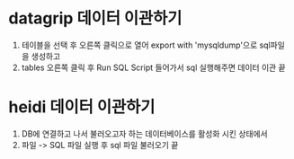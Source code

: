 # datagrip 데이터 이관하기

1. 테이블을 선택 후 오른쪽 클릭으로 열어 export with 'mysqldump'으로 sql파일을 생성하고
2. tables 오른쪽 클릭 후 Run SQL Script 들어가서 sql 실행해주면 데이터 이관 끝

# heidi 데이터 이관하기

1. DB에 연결하고 나서 불러오고자 하는 데이터베이스를 활성화 시킨 상태에서
2. 파일 -> SQL 파일 실행 후 sql 파일 불러오기 끝
